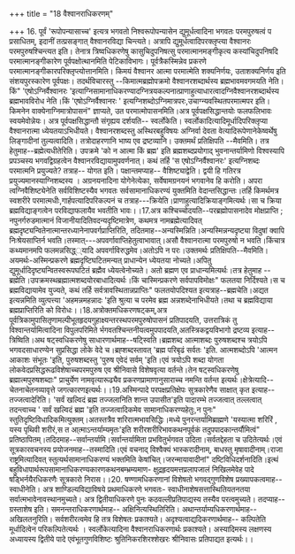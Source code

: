 +++
title = "18 वैश्वानराधिकरणम्"

+++
16. पूर्वं 'रूपोपन्यासाच्च' इत्यत्र भगवतो निश्वरूपोपन्यासेन द्युमूर्धत्वादिना भगवतः परमपुरुषत्वं प प्रसाधितम्, इदानीं तत्प्रसङ्गात् वैश्वानरविद्या चिन्त्यते। अत्रापि द्युमूर्धत्वादिपरक्लृप्त्या वैश्वानरः परमपुरुषश्चिन्त्यत इति। तेनात्र त्रिष्वधिकरणेषु कासुचिदुपनिषत्सु परमात्मानमङ्गीकृत्य कस्यांचिदुपनिषदि परमात्मानङ्गीकारेण पूर्वपक्षोत्थानमिति पेटिकाविभागः। पूर्वत्रैकस्मिन्नेव प्रकरणे परमात्मानङ्गीकारपरिक्लृप्त्योत्तानमिति। किमयं वैश्वानर आत्मा परमात्मेति शक्यनिर्णयः, उताशक्यनिर्णय इति संशयपुरस्कारेण पूर्वपक्षः। तदर्थविचारस्तु --किमात्मब्रह्मोपक्रमो वैश्वानरशब्दार्थस्य ब्रह्मभावमवगमयति नेति। किं" 'एषोऽग्निर्वैश्वानरः 'इत्याग्निसामानाधिकरण्यादग्नित्रयकल्पनात्प्राणाहुत्याधारत्वादग्निवैश्वानरशब्दार्थस्य ब्रह्मभावविरोध नेति।किं 'एषोऽग्निर्वैश्वानरः ' इत्यग्निशब्दोऽग्निमात्रपरः,उचाग्न्यवस्थितपरमात्मपर इति। किमनेन वाक्येनाग्निमात्रोपासनं" ज्ञाप्यते, उत परमात्मोपासनमिति।अत्र पूर्वपक्षसिद्धान्तयोः फलफलिभावः स्वयमेवोन्नेयः। अत्र पूर्वपक्षसिद्धान्तौ संगृह्यय दर्शयति-- स्वर्लोकेति। स्वर्लोकादित्यादिमूर्धादिपरिक्लृप्या वैश्वानरात्मा ध्येयतयाऽभिधीयते। वैश्वानरशब्दस्तु अस्थिरबहुविषयः अग्निर्वा देवता वेत्यादिरूपेणानेकेष्वर्थेषु लिङ्गादीनां तुल्यत्वादिति। तत्रोदाहरणानि भाष्य एव द्रष्टव्यानि। उक्तमर्थं प्रतिक्षिपति --मैवमिति। तत्र हेतुमाह--ब्रह्मेत्यधीतेरिति। उपक्रमे 'को न आत्मा किं ब्रह्म' इति ब्रह्मशब्दप्रयोगाद् भुवनान्तर्यामिणो विश्वस्यापि प्रपञ्चस्य भगवद्विग्रहत्वेन वैश्वानरविद्यायामुपवर्णनात्। कथं तर्हि 'स एषोऽग्निर्वैश्वानरः' इत्यग्निशब्दः परमात्मनि प्रयुज्यते? तत्राह-- योगत इति। पक्षान्तमप्याह-- वैशिष्ट्याद्वेति। द्वयी हि गतिरत्र प्रयुज्यमानस्याग्निशब्दस्य । अग्रनयनादिना योगेनेत्येका, सर्वेषामग्रनयनं भगवानेव हि करोति। अपरा त्वग्निवैशिष्ट्येनेति सर्वविशिष्टस्यैव भगवतः सर्वसामानाधिकरण्यं युक्तमिति वेदान्तसिद्धान्तः।तर्हि किमर्थमत्र स्वशरीरे परमात्मधीः,गार्हपत्यादिपरिकल्पनं च तत्राह---क्रियेति।प्राणाहुत्यादिक्रियाङ्गमित्यर्थः।सा च क्रिया ब्रह्मविद्याङ्गत्वेन परविद्याफलायैव भवतीति भावः।।17.अत्र कश्चिच्चोदयति--परब्रह्मोपासनादेव मोक्षप्राप्ति ; नपुनर्गरुडमात्मानं विजानीयादितिवदन्यदृष्टिमात्रेण, कथमत्र नामब्रह्मेत्यादिवत् ब्रह्मदृष्ट्यन्वितेनात्मान्तरध्यानेनापवर्गप्राप्तिरिति, तदितमाह--अन्यस्मिन्निति।अन्यस्मिन्नन्यदृष्ट्या विदुषां क्वापि निःश्रेयसाप्तिर्न भवति।तस्मात्---अपवर्गावाप्तिहेतुत्वाभावात्।असौ वैश्वानरात्मा परमपुरुषो न भवति।किंचात्र कथ्यमानमपि फलमन्नसिद्ध््यादि अपवर्गाविरुद्धमेव।अतोऽपि न परः।उक्तमर्थः प्रतिक्षिपति--मैवमिति।अयमर्थः-अस्मिन्प्रकरणे ब्रह्मदृष्टिघटितमन्यत् प्राधान्येन ध्येयतया नोच्यते।अपितु द्युमूर्धादिदृष्ट्यन्वितस्वरूपघटितं ब्रह्मैव ध्येयत्वेनोच्यते। अतो ब्रह्मण एव प्राधान्यमित्यर्थः।तत्र हेतुमाह --ब्रह्मेति।उपक्रमस्थब्रह्मात्मशब्दयोरबाधादित्यर्थः।किं चास्मिन्प्रकरणे सर्वपापविमोक्षः" फलतया निर्दिश्यते।स च ब्रह्मविद्यायामेव युज्यते, कथं तर्हि सर्वत्रावस्थितान्नप्राप्तिः" फलतयोपदिश्यत इत्यत्राह--ब्रह्मचेति।अद्यत इत्यन्नमिति व्युत्पत्त्या 'अहमन्नमहन्नादः 'इति श्रुत्या च परमेव ब्रह्म अन्नशब्देनाभिधीयते।तथा च ब्रह्मविद्याया ब्रह्मप्राप्तिरिति को विरोधः।।18.अत्रोक्तमधिकरणषट्कम्,अत्र पूर्वत्रिकामुपासितृणामल्पीभूतहृदयगुहाक्ष्यन्तरस्थपरमपुरुषोपासनं प्रतिपादयति, उत्तरात्रिकं तु विश्वान्तर्यामित्वादिना विपुलपरिमिते र्भगवतश्चिन्तनीयत्वमुपपादयति,अतस्त्रिकद्वयविभागो द्रष्टव्य इत्याह--त्रिष्विति।अथ षट्स्वधिकरणेषु साधारणार्थमाह--षट्स्विति।ब्रह्मशब्द आत्माशब्दः पुरुषशब्दश्च त्रयोऽपि भगवदसाधारण्येन सुप्रसिद्धा लोके वेदे च।ब्रह्शब्दस्तावत् 'ब्रह्म परिबृढं सर्वतः 'इति. आत्मशब्दोऽपि 'आत्मन आकाशः संभूतः 'इति, पुरुषशब्दस्तु 'पुरुष एवेदं सर्वम् 'इति।एवं त्रयोऽपि शब्दा योगता लोकवेदप्रसिद्धरूढविशेषाच्चपरमपुरुष एव श्रीनिवासे विशेषवृत्या वर्तन्ते।तेन षट्स्वधिकरणेषु ब्रह्मात्मपुरुषशब्दाः" प्राचुर्येण नामवृत्यारूढ्यैव प्रकरणप्रामाणानुसाराच्च नमन्ति वर्तन्त इत्यर्थः।क्षेत्रेत्यादि--चेतनाचेतनव्यावृत्ते जगत्कारणइत्यर्थः।।19.अस्मिन्पादे परपक्षप्रतिक्षेपः सुत्रकारेणैव साक्षात् कृत इत्याह--तज्जत्वादेरिति। 'सर्वं खल्विदं ब्रह्म तज्जलानिति शान्त उपासीत'इति पादारम्भे तज्जत्वात् तल्लत्वात् तदन्त्वाच्च ' सर्वं खल्विदं ब्रह्म 'इति तज्जत्वादिकमेव सामानाधिकरण्यहेतुः,न पुनः" स्तुतिदृष्टिविधादिकमित्युक्तम्।अतस्तत्रैव शरिरात्मभावसिद्धिः।मध्ये पुनरन्तर्यामिब्राह्मणे 'यस्यात्मा शरिरिं , यस्य पृथिवी शरीरं,स त आ्त्माऽन्तर्याम्यमृतः'इति शरीरशरीरिभावकथनपूर्वकं तदुपपादकान्तर्यौमित्वं" प्रतिष्ठापितम्।तदिदमाह--सर्वान्तर्यामि।सर्वान्तर्यामिता प्रभवितुर्भगवत उदिता।सर्वतद्देहता च उदितेत्यर्थः।एवं सूत्रकारवचनस्य प्रयोजनमाह--तस्मादिति।एवं वचनाद् विश्वैक्यं भास्करादीनाम्, बाधस्तु मृषावादीनाम्।राजा राष्ट्रमित्यादिवत् स्तुत्यर्थसामानाधिकरण्यं भक्तमिति केषांचित्।जरन्मायावादीनां" दष्टिविधिदर्शनादिति।इत्थं बहुविधापार्थरूपसामानाधिकरण्यकारणकथनबम्भ्रम्यमाण- क्षुद्रहृदयमत्तप्रलापजालं निखिलमेवेह पादे षड्भिर्नयैरधिकरणैः सूत्रकारो निरास।।20. षण्णामधिकरणानां विशेषतो भगवद्गुणविशेष प्रख्यापकत्वमाह-- स्वाधीनेति। अत्र शाण्डिल्यविद्याविषये प्रथमाधिकरणे भगवतः- स्वाधीनाशेषसत्तास्थितियतनतया सर्वात्मभावेनावस्थानमुच्यते। अत्र द्वितीयाधिकरणे पुनः कठवल्लीप्रतिपाद्यस्य तस्यैव परत्वमुच्यते। तदप्याह-- ग्रस्ताशेष इति। समनन्तराधिकरणार्थमाह-- अक्षिनित्यस्थितिरिति। अथान्तर्याम्यधिकरणार्थमाह--अखिलतनुरिति। सर्वशरीरत्वमेव हि तत्र विशेषतः प्रकाश्यते। अदृश्यत्वाद्यदिकरणार्थमाह-- कल्पितेति मूर्धादित्वेन परिकल्पितेत्यर्थः । स्वर्लोकेत्यादिना वैश्वानराधिकरणार्थः प्रकाश्यते। अस्यादिमस्य लक्षणस्य अध्यायस्य द्वितीये पादे एवंभूतगुणविशिष्टः श्रुतिनिकरशिरश्शेखरः श्रीनिवासः प्रतिपाद्यत इत्यर्थः।।